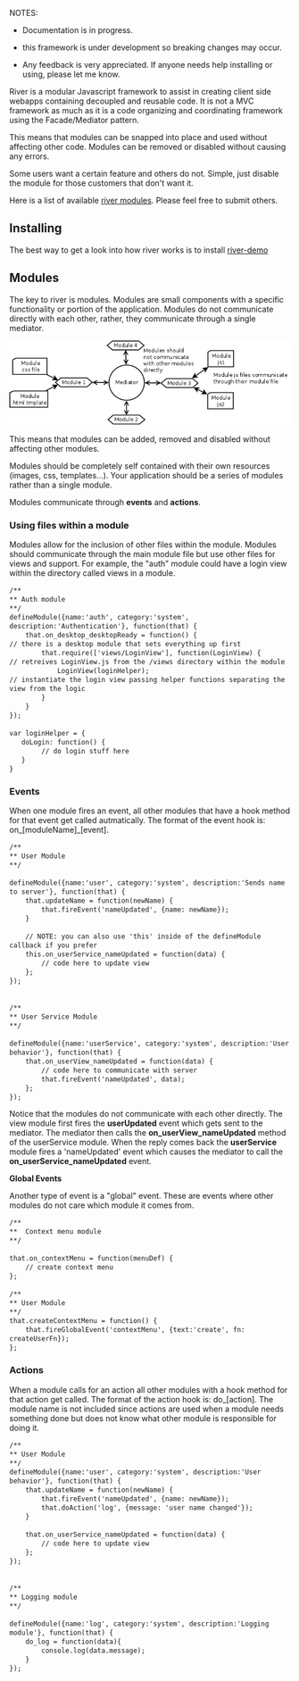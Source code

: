 NOTES:

* Documentation is in progress.

* this framework is under development so breaking changes may occur.

* Any feedback is very appreciated. If anyone needs help installing or using, please let me know.



River is a modular Javascript framework to assist in creating client side webapps containing decoupled and reusable code.
It is not a MVC framework as much as it is a code organizing and coordinating framework using the Facade/Mediator pattern.

This means that modules can be snapped into place and used without affecting other code.
Modules can be removed or disabled without causing any errors.

Some users want a certain feature and others do not.  Simple, just disable the module for those customers that don't want it.

Here is a list of available [river modules](https://github.com/scottburch/river-js/wiki/River-Modules).  Please feel free to submit others.

## Installing

The best way to get a look into how river works is to install [river-demo](https://github.com/scottburch/river-demo)


## Modules

The key to river is modules.  Modules are small components with a specific functionality or portion of the application.
Modules do not communicate directly with each other, rather, they communicate through a single mediator.

![mediator/module relationship](https://github.com/scottburch/river-js/raw/master/docs/facade.png)

This means that modules can be added, removed and disabled without affecting other modules.

Modules should be completely self contained with their own resources (images, css, templates...).
Your application should be a series of modules rather than a single module.

Modules communicate through __events__ and __actions__.


### Using files within a module

Modules allow for the inclusion of other files within the module.  Modules should communicate through the main module file but use other files for views and support.
For example, the "auth" module could have a login view within the directory called views in a module.

    /**
    ** Auth module
    **/
    defineModule({name:'auth', category:'system', description:'Authentication'}, function(that) {
        that.on_desktop_desktopReady = function() {                       // there is a desktop module that sets everything up first
            that.require(['views/LoginView'], function(LoginView) {       // retreives LoginView.js from the /views directory within the module
                LoginView(loginHelper);                                   // instantiate the login view passing helper functions separating the view from the logic
            }
        }
    });

    var loginHelper = {
       doLogin: function() {
            // do login stuff here
       }
    }


### Events

When one module fires an event, all other modules that have a hook method for that event get called autmatically.
The format of the event hook is: on_[moduleName]_[event].

    /**
    ** User Module
    **/

    defineModule({name:'user', category:'system', description:'Sends name to server'}, function(that) {
        that.updateName = function(newName) {
            that.fireEvent('nameUpdated', {name: newName});
        }

        // NOTE: you can also use 'this' inside of the defineModule callback if you prefer
        this.on_userService_nameUpdated = function(data) {
            // code here to update view
        };
    });


    /**
    ** User Service Module
    **/

    defineModule({name:'userService', category:'system', description:'User behavior'}, function(that) {
        that.on_userView_nameUpdated = function(data) {
            // code here to communicate with server
            that.fireEvent('nameUpdated', data);
        };
    });



Notice that the modules do not communicate with each other directly.  The view module first fires the **userUpdated** event which gets sent to the mediator.
The mediator then calls the **on_userView_nameUpdated** method of the userService module.
When the reply comes back the **userService** module fires a 'nameUpdated' event which causes the mediator to call the **on_userService_nameUpdated** event.


__Global Events__

Another type of event is a "global" event.  These are events where other modules do not care which module it comes from.

    /**
    **  Context menu module
    **/

    that.on_contextMenu = function(menuDef) {
        // create context menu
    };

    /**
    ** User Module
    **/
    that.createContextMenu = function() {
        that.fireGlobalEvent('contextMenu', {text:'create', fn: createUserFn});
    };



### Actions

When a module calls for an action all other modules with a hook method for that action get called.
The format of the action hook is: do_[action].
The module name is not included since actions are used when a module needs something done but does not know what other module is responsible for doing it.

    /**
    ** User Module
    **/
    defineModule({name:'user', category:'system', description:'User behavior'}, function(that) {
        that.updateName = function(newName) {
            that.fireEvent('nameUpdated', {name: newName});
            that.doAction('log', {message: 'user name changed'});
        }

        that.on_userService_nameUpdated = function(data) {
            // code here to update view
        };
    });


    /**
    ** Logging module
    **/

    defineModule({name:'log', category:'system', description:'Logging module'}, function(that) {
        do_log = function(data){
            console.log(data.message);
        }
    });

